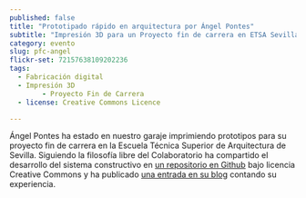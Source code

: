 ```yaml
---
published: false
title: "Prototipado rápido en arquitectura por Ángel Pontes"
subtitle: "Impresión 3D para un Proyecto fin de carrera en ETSA Sevilla"
category: evento
slug: pfc-angel
flickr-set: 72157638109202236
tags: 
  - Fabricación digital
  - Impresión 3D
		- Proyecto Fin de Carrera
  - license: Creative Commons Licence

---
```


Ángel Pontes ha estado en nuestro garaje imprimiendo prototipos para su proyecto fin de carrera en la Escuela Técnica Superior de Arquitectura de Sevilla. Siguiendo la filosofía libre del Colaboratorio ha compartido el desarrollo del sistema constructivo en [un repositorio en Github](https://github.com/angelpontes/PFC) bajo licencia Creative Commons y ha publicado [una entrada en su blog](http://blog.angelpontes.net/post/68259941552/20131126-3d-print-colaboratorio) contando su experiencia.